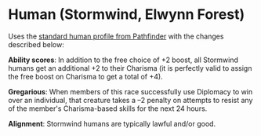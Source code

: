 # Human (Stormwind, Elwynn Forest)

Uses the [standard human profile from Pathfinder](http://paizo.com/pathfinderRPG/prd/coreRulebook/races.html#humans) with the changes described below:

**Ability scores**: In addition to the free choice of +2 boost, all Stormwind humans get an additional +2 to their Charisma (it is perfectly valid to assign the free boost on Charisma to get a total of +4).

**Gregarious**: When members of this race successfully use Diplomacy to win over an individual, that creature takes a –2 penalty on attempts to resist any of the member's Charisma-based skills for the next 24 hours.

**Alignment**: Stormwind humans are typically lawful and/or good.
